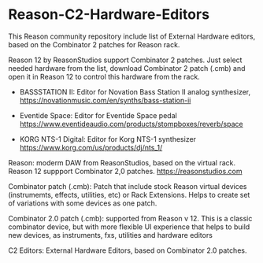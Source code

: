 # Reason-C2-Hardware-Editors

This Reason community repository include list of External Hardware editors, based on the Combinator 2 patches for Reason rack.

Reason 12 by ReasonStudios support Combinator 2 patches.
Just select needed hardware from the list, download Combinator 2 patch (.cmb) and open it in Reason 12 to control this hardware from the rack.

- BASSSTATION II: Editor for Novation Bass Station II analog synthesizer, https://novationmusic.com/en/synths/bass-station-ii

- Eventide Space: Editor for Eventide Space pedal
https://www.eventideaudio.com/products/stompboxes/reverb/space

- KORG NTS-1 Digital: Editor for Korg NTS-1 synthesizer
https://www.korg.com/us/products/dj/nts_1/


Reason: moderm DAW from ReasonStudios, based on the virtual rack. Reason 12 suppport Combinator 2,0 patches.
https://reasonstudios.com

Combinator patch (.cmb): Patch that include stock Reason virtual devices (instrumemts, effects, utilities, etc) or Rack Extensions. Helps to create set of variations with some devices as one patch.

Combinator 2.0 patch (.cmb): supported from Reason v 12.  This is a classic combinator device, but with more flexible UI experience that helps to build new devices, as instruments, fxs, utilities and hardware editors

C2 Editors: External Hardware Editors, based on Combinator 2.0 patches.